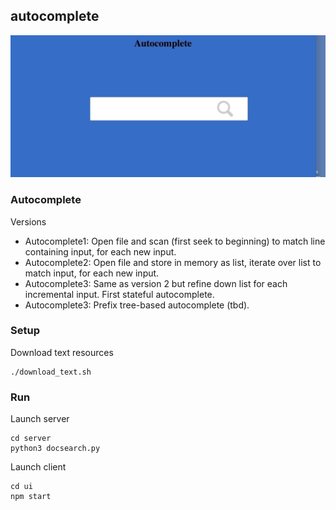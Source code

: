 autocomplete
---
![](./autocomplete.gif)


### Autocomplete
Versions

* Autocomplete1: Open file and scan (first seek to beginning) to match line containing input, for each new input.
* Autocomplete2: Open file and store in memory as list, iterate over list to match input, for each new input.
* Autocomplete3: Same as version 2 but refine down list for each incremental input. First stateful autocomplete.
* Autocomplete3: Prefix tree-based autocomplete (tbd).

### Setup

Download text resources

```
./download_text.sh
```

### Run

Launch server

```
cd server
python3 docsearch.py
```

Launch client

```
cd ui
npm start
```
